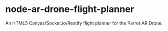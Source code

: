 node-ar-drone-flight-planner
============================

An HTML5 Canvas/Socket.io/Restify flight planner for the Parrot AR Drone.
